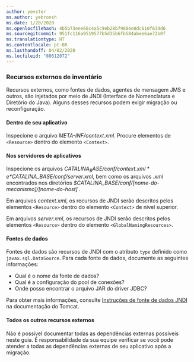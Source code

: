 ```yaml
---
author: yevster
ms.author: yebronsh
ms.date: 1/20/2020
ms.openlocfilehash: 4b5b73eee66c4a5c9eb28b79804e0dc610f639d6
ms.sourcegitcommit: 951fc116a9519577b5d35b6fb584abee6ae72b0f
ms.translationtype: HT
ms.contentlocale: pt-BR
ms.lasthandoff: 04/02/2020
ms.locfileid: "80612072"
---
```

### <a name="inventory-external-resources"></a>Recursos externos de inventário

Recursos externos, como fontes de dados, agentes de mensagem JMS e outros, são injetados por meio de JNDI (Interface de Nomenclatura e Diretório do Java). Alguns desses recursos podem exigir migração ou reconfiguração.

#### <a name="inside-your-application"></a>Dentro de seu aplicativo

Inspecione o arquivo *META-INF/context.xml*. Procure elementos de `<Resource>` dentro do elemento `<Context>`.

#### <a name="on-the-application-servers"></a>Nos servidores de aplicativos

Inspecione os arquivos *$CATALINA_BASE/conf/context.xml* e *$CATALINA_BASE/conf/server.xml*, bem como os arquivos *.xml* encontrados nos diretórios *$CATALINA_BASE/conf/[nome-do-mecanismo]/[nome-do-host]* .

Em arquivos *context.xml*, os recursos de JNDI serão descritos pelos elementos `<Resource>` dentro do elemento `<Context>` de nível superior.

Em arquivos *server.xml*, os recursos de JNDI serão descritos pelos elementos `<Resource>` dentro do elemento `<GlobalNamingResources>`.

#### <a name="datasources"></a>Fontes de dados

Fontes de dados são recursos de JNDI com o atributo `type` definido como `javax.sql.DataSource`. Para cada fonte de dados, documente as seguintes informações:

* Qual é o nome da fonte de dados?
* Qual é a configuração do pool de conexões?
* Onde posso encontrar o arquivo JAR do driver JDBC?

Para obter mais informações, consulte [Instruções de fonte de dados JNDI](https://tomcat.apache.org/tomcat-9.0-doc/jndi-datasource-examples-howto.html) na documentação do Tomcat.

#### <a name="all-other-external-resources"></a>Todos os outros recursos externos

Não é possível documentar todas as dependências externas possíveis neste guia. É responsabilidade da sua equipe verificar se você pode atender a todas as dependências externas de seu aplicativo após a migração.
